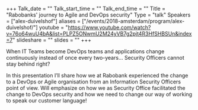 +++
Talk_date = ""
Talk_start_time = ""
Talk_end_time = ""
Title = "Rabobanks' journey to Agile and DevOps security"
Type = "talk"
Speakers = ["alex-duivelshof"]
aliases = ["/events/2018-amsterdam/program/alex-duivelshof/"]
youtube = "https://www.youtube.com/watch?v=76o64wuU4bA&list=PLPZ5ONwmU2M24yVB7g2pjt4R3HfSHBSUn&index=7"
slideshare = ""
slides = ""
+++

When IT Teams become DevOps teams and applications change continuously instead of once every two-years… Security Officers cannot stay behind right?

In this presentation I’ll share how we at Rabobank experienced the change to a DevOps or Agile organisation from an Information Security Officers point of view. Will emphasize on how we as Security Office facilitated the change to DevOps security and how we need to change our way of working to speak our customer language!